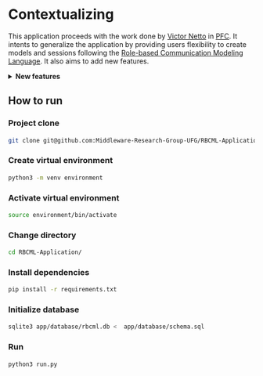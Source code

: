 # Contextualizing
This application proceeds with the work done by [Victor Netto](https://github.com/VictorNetto) in [PFC](https://github.com/VictorNetto/PFC). It intents to generalize the application by providing users flexibility to create models and sessions following the [Role-based Communication Modeling Language](https://repositorio.bc.ufg.br/tede/items/6ae6f1a4-8e17-440a-aed6-f5efc94c3950). It also aims to add new features.
  <details>
  <summary>  <strong> New features </strong> </summary>
    
- **Database:** to store models, sessions users and tokens.
  ![Schema](./media/schema.png)
- **Authentication:** to securely identify who is accessing the application.
- **Invitation sistem:** to invite users to be part of a session. 

</details>

## How to run
### Project clone
```bash
git clone git@github.com:Middleware-Research-Group-UFG/RBCML-Application.git
```

### Create virtual environment
```bash
python3 -m venv environment
```

###  Activate virtual environment
```bash
source environment/bin/activate
```

### Change directory
```bash
cd RBCML-Application/
```

### Install dependencies
```bash
pip install -r requirements.txt
```

### Initialize database
```bash
sqlite3 app/database/rbcml.db <  app/database/schema.sql
```

### Run
```bash
python3 run.py
```
